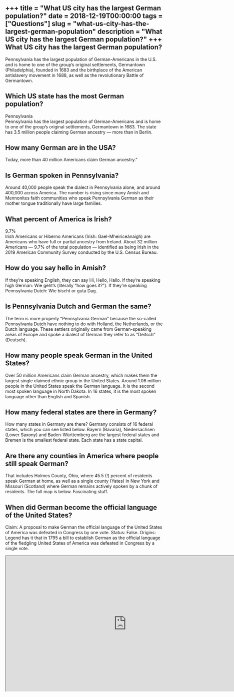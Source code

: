 +++
title = "What US city has the largest German population?"
date = 2018-12-19T00:00:00
tags = ["Questions"]
slug = "what-us-city-has-the-largest-german-population"
description = "What US city has the largest German population?"
+++
What US city has the largest German population?
-----------------------------------------------

Pennsylvania has the largest population of German-Americans in the U.S. and is home to one of the group’s original settlements, Germantown (Philadelphia), founded in 1683 and the birthplace of the American antislavery movement in 1688, as well as the revolutionary Battle of Germantown.

Which US state has the most German population?
----------------------------------------------

Pennsylvania  
Pennsylvania has the largest population of German-Americans and is home to one of the group’s original settlements, Germantown in 1683. The state has 3.5 million people claiming German ancestry — more than in Berlin.

How many German are in the USA?
-------------------------------

Today, more than 40 million Americans claim German ancestry.”

Is German spoken in Pennsylvania?
---------------------------------

Around 40,000 people speak the dialect in Pennsylvania alone, and around 400,000 across America. The number is rising since many Amish and Mennonites faith communities who speak Pennsylvania German as their mother tongue traditionally have large families.

What percent of America is Irish?
---------------------------------

9.7%  
Irish Americans or Hiberno Americans (Irish: Gael-Mheiriceánaigh) are Americans who have full or partial ancestry from Ireland. About 32 million Americans — 9.7% of the total population — identified as being Irish in the 2019 American Community Survey conducted by the U.S. Census Bureau.

How do you say hello in Amish?
------------------------------

If they’re speaking English, they can say Hi, Hello, Hallo. If they’re speaking high German: Wie geht’s (literally “how goes it?”). If they’re speaking Pennsylvania Dutch: Wie bischt or guta Dag.

Is Pennsylvania Dutch and German the same?
------------------------------------------

The term is more properly “Pennsylvania German” because the so-called Pennsylvania Dutch have nothing to do with Holland, the Netherlands, or the Dutch language. These settlers originally came from German-speaking areas of Europe and spoke a dialect of German they refer to as “Deitsch” (Deutsch).

How many people speak German in the United States?
--------------------------------------------------

Over 50 million Americans claim German ancestry, which makes them the largest single claimed ethnic group in the United States. Around 1.06 million people in the United States speak the German language. It is the second most spoken language in North Dakota. In 16 states, it is the most spoken language other than English and Spanish.

How many federal states are there in Germany?
---------------------------------------------

How many states in Germany are there? Germany consists of 16 federal states, which you can see listed below. Bayern (Bavaria), Niedersachsen (Lower Saxony) and Baden-Württemberg are the largest federal states and Bremen is the smallest federal state. Each state has a state capital.

Are there any counties in America where people still speak German?
------------------------------------------------------------------

That includes Holmes County, Ohio, where 45.5 (!) percent of residents speak German at home, as well as a single county (Yates) in New York and Missouri (Scotland) where German remains actively spoken by a chunk of residents. The full map is below. Fascinating stuff.

When did German become the official language of the United States?
------------------------------------------------------------------

Claim: A proposal to make German the official language of the United States of America was defeated in Congress by one vote. Status: False. Origins: Legend has it that in 1795 a bill to establish German as the official language of the fledgling United States of America was defeated in Congress by a single vote.

<iframe allow="accelerometer; autoplay; clipboard-write; encrypted-media; gyroscope; picture-in-picture" allowfullscreen="" class="__youtube_prefs__  epyt-is-override  no-lazyload" data-no-lazy="1" data-origheight="433" data-origwidth="770" data-skipgform_ajax_framebjll="" height="433" id="_ytid_19531" loading="lazy" src="https://www.youtube.com/embed/xoX4SYHnmi0?enablejsapi=1&autoplay=0&cc_load_policy=0&cc_lang_pref=&iv_load_policy=1&loop=0&modestbranding=0&rel=1&fs=1&playsinline=0&autohide=2&theme=dark&color=red&controls=1&" title="YouTube player" width="770"></iframe>